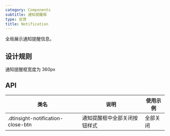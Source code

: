 ```yaml
---
category: Components
subtitle: 通知提醒框
type: 反馈
title: Notification
---
```


全局展示通知提醒信息。

## 设计规则

通知提醒框宽度为 360px

## API

|类名  |说明  |使用示例  |
|---------|---------|---------|
|.dtinsight-notification-close-btn  | 通知提醒框中全部关闭按钮样式   | 全部关闭   |
